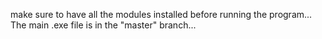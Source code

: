 make sure to have all the modules installed before running the program...
The main .exe file is in the "master" branch...
